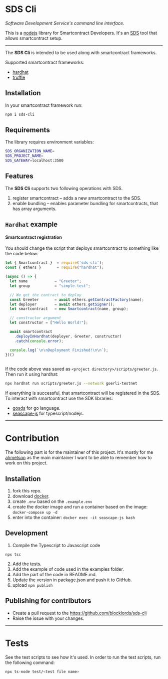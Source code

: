 # SDS Cli
*Software Development Service's command line interface.*

This is a [nodejs](https://nodejs.org) library for Smartcontract Developers.
It's an [SDS](https://docs.seascape.network/sds/intro) tool that allows smartcontract setup.

---
The **SDS Cli** is intended to be used along with smartcontract frameworks.

Supported smartcontract frameworks:
* [hardhat](https://hardhat.org/)
* [truffle](https://trufflesuite.com/)

## Installation
In your smartcontract framework run:

```bash
npm i sds-cli
```

## Requirements
The library requires environment variables:

```sh
SDS_ORGANIZATION_NAME=
SDS_PROJECT_NAME=
SDS_GATEWAY=localhost:3500
```

## Features
The **SDS Cli** supports two following operations with SDS.

1. register smartcontract &ndash; adds a new smartcontract to the SDS.
2. enable bundling &ndash; enables parameter bundling for smartcontracts, that has array arguments.

## `Hardhat` example

#### Smartcontract registration
You should change the script that deploys smartcontract to something like the code below:

```js
let { Smartcontract }  = require('sds-cli');
const { ethers }       = require("hardhat");

(async () => {
  let name            = "Greeter";
  let group           = "simple-test";

  // We get the contract to deploy
  const Greeter       = await ethers.getContractFactory(name);
  let deployer        = await ethers.getSigner();
  let smartcontract   = new Smartcontract(name, group);

  // constructor argument
  let constructor = ["Hello World!"];

  await smartcontract
    .deployInHardhat(deployer, Greeter, constructor)
    .catch(console.error);

  console.log(`\n\nDeployment Finished!\n\n`);
})()
  
```
If the code above was saved as `<project directory>/scripts/greeter.js`. Then run it using hardhat:

```bash
npx hardhat run scripts/greeter.js --network goerli-testnet
```

If everything is successful, that smartcontract will be registered in the SDS. To interact with smartcontract use the SDK libraries:

* [gosds](https://github.com/blocklords/gosds) for go language.
* [seascape-js](https://github.com/seascape/seascape-js) for typescript/nodejs.

---

# Contribution

The following part is for the maintainer of this project.
It's mostly for me [ahmetson](https://github.com/ahmetson) as the main maintainer I want to be able to remember how to work on this project.

## Installation
1. fork this repo.
2. download [docker](https://www.docker.com/products/docker-desktop/).
3. create `.env` based on the `.example.env`
4. create the docker image and run a container based on the image: `docker-compose up -d`
5. enter into the container: `docker exec -it seascape-js bash`

## Development
1. Compile the Typescript to Javascript code

```npx tsc```

2. Add the tests.
3. Add the example of code used in the examples folder.
4. Add the part of the code in README.md.
5. Update the version in package.json and push it to GitHub. 
6. upload `npm publish`

## Publishing for contributors
* Create a pull request to the https://github.com/blocklords/sds-cli
* Raise the issue with your changes.

---

# Tests
See the test scripts to see how it's used.
In order to run the test scripts, run the following command:

```sh
npx ts-node test/<test file name>
```

